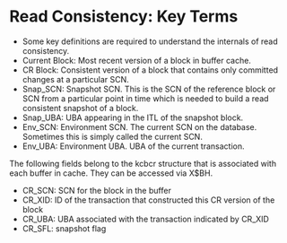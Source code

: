 
# Read Consistency: Key Terms 
* Some key definitions are required to understand the internals of read consistency.
* Current Block: Most recent version of a block in buffer cache. 
* CR Block: Consistent version of a block that contains only committed changes at a particular SCN.
* Snap_SCN: Snapshot SCN. This is the SCN of the reference block or SCN from a particular point in time which is needed to build a read consistent snapshot of a block. 
* Snap_UBA: UBA appearing in the ITL of the snapshot block.
* Env_SCN: Environment SCN. The current SCN on the database. Sometimes this is simply called the current SCN.
* Env_UBA: Environment UBA. UBA of the current transaction.


The following fields belong to the kcbcr structure that is associated with each buffer in cache. They can be accessed via X$BH.

* CR_SCN:	SCN for the block in the buffer
* CR_XID: 	ID of the transaction that constructed this CR 			version of the block
* CR_UBA: 	UBA associated with the transaction indicated by 		CR_XID
* CR_SFL: 	snapshot flag
